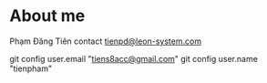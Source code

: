
# About me
Phạm Đăng Tiên
contact tienpd@leon-system.com

git config user.email "tiens8acc@gmail.com"
git config user.name "tienpham"



